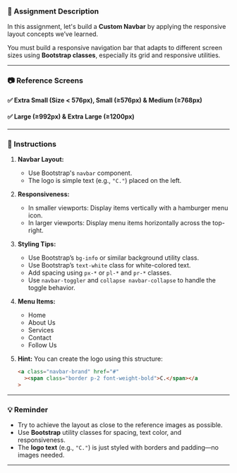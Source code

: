 ### 📘 Assignment Description

In this assignment, let's build a **Custom Navbar** by applying the responsive layout concepts we’ve learned.

You must build a responsive navigation bar that adapts to different screen sizes using **Bootstrap classes**, especially its grid and responsive utilities.

---

### 📷 Reference Screens

#### ✅ Extra Small (Size < 576px), Small (≥576px) & Medium (≥768px)

#### ✅ Large (≥992px) & Extra Large (≥1200px)

---

### 📌 Instructions

1. **Navbar Layout:**

   - Use Bootstrap's `navbar` component.
   - The logo is simple text (e.g., `"C."`) placed on the left.

2. **Responsiveness:**

   - In smaller viewports: Display items vertically with a hamburger menu icon.
   - In larger viewports: Display menu items horizontally across the top-right.

3. **Styling Tips:**

   - Use Bootstrap’s `bg-info` or similar background utility class.
   - Use Bootstrap’s `text-white` class for white-colored text.
   - Add spacing using `px-*` or `pl-*` and `pr-*` classes.
   - Use `navbar-toggler` and `collapse navbar-collapse` to handle the toggle behavior.

4. **Menu Items:**

   - Home
   - About Us
   - Services
   - Contact
   - Follow Us

5. **Hint:**
   You can create the logo using this structure:

   ```html
   <a class="navbar-brand" href="#"
     ><span class="border p-2 font-weight-bold">C.</span></a
   >
   ```

---

### 💡 Reminder

- Try to achieve the layout as close to the reference images as possible.
- Use **Bootstrap** utility classes for spacing, text color, and responsiveness.
- The **logo text** (e.g., `"C."`) is just styled with borders and padding—no images needed.

---
